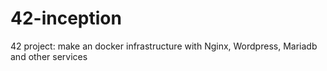 # 42-inception
42 project: make an docker infrastructure with Nginx, Wordpress, Mariadb and other services